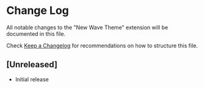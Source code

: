 # Change Log

All notable changes to the "New Wave Theme" extension will be documented in this file.

Check [Keep a Changelog](http://keepachangelog.com/) for recommendations on how to structure this file.

## [Unreleased]

- Initial release

